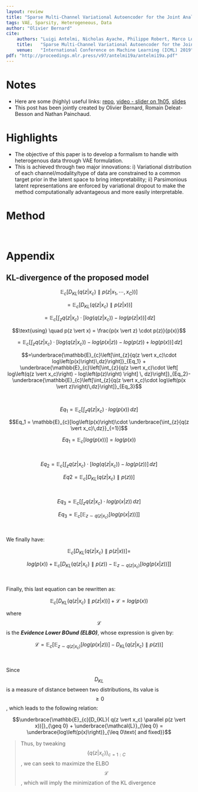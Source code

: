 ```yaml
---
layout: review
title: "Sparse Multi-Channel Variational Autoencoder for the Joint Analysis of Heterogeneous Data"
tags: VAE, Sparsity, Heterogeneous, Data
author: "Olivier Bernard"
cite:
    authors: "Luigi Antelmi, Nicholas Ayache, Philippe Robert, Marco Lorenzi"
    title:   "Sparse Multi-Channel Variational Autoencoder for the Joint Analysis of Heterogeneous Data"
    venue:   "International Conference on Machine Learning (ICML) 2019"
pdf: "http://proceedings.mlr.press/v97/antelmi19a/antelmi19a.pdf"
---
```


# Notes

* Here are some (highly) useful links: [repo](https://github.com/ggbioing/mcvae), [video - slider on 1h05](https://youtube.videoken.com/embed/n5e2qNQ-h6E?tocitem=67), [slides](https://icml.cc/media/Slides/icml/2019/hallb(12-16-00)-12-17-00-5118-sparse_multi-ch.pdf)
* This post has been jointly created by Olivier Bernard, Romain Deleat-Besson and Nathan Painchaud.

# Highlights

* The objective of this paper is to develop a formalism to handle with heterogenous data through VAE formulation.
* This is achieved through two major innovations: i) Variational distribution of each channel/modality/type of data are constrained to a common target prior in the latent space to bring interpretability; ii) Parsimonious latent representations are enforced by variational dropout to make the method computationally advantageous and more easily interpretable.


# Method

&nbsp;

# Appendix

## KL-divergence of the proposed model

$$\mathbb{E}_{c}[D_{KL}\left( q(z \vert x_c) \parallel p(z \vert x_1,\cdots,x_C)\right)]$$

$$=\mathbb{E}_{c}[D_{KL}( q(z \vert x_c) \parallel p(z \vert x))]$$

$$=\mathbb{E}_{c}\left[\int_{z}{q(z \vert x_c)\cdot \left[ log\left(q(z \vert x_c)\right) - log\left(p(z \vert x)\right) \right] \, dz}\right]$$

$$\text{using} \quad p(z \vert x) = \frac{p(x \vert z) \cdot p(z)}{p(x)}$$

$$=\mathbb{E}_{c}\left[\int_{z}{q(z \vert x_c)\cdot \left[ log\left(q(z \vert x_c)\right) - log\left(p(x \vert z)\right) - log\left(p(z)\right) + log\left(p(x)\right) \right] \, dz}\right]$$

$$=\underbrace{\mathbb{E}_{c}\left[\int_{z}{q(z \vert x_c)\cdot log\left(p(x)\right)\,dz}\right]}_{Eq_1} + \underbrace{\mathbb{E}_{c}\left[\int_{z}{q(z \vert x_c)\cdot \left[ log\left(q(z \vert x_c)\right) - log\left(p(z)\right) \right] \, dz}\right]}_{Eq_2}-\underbrace{\mathbb{E}_{c}\left[\int_{z}{q(z \vert x_c)\cdot log\left(p(x \vert z)\right)\,dz}\right]}_{Eq_3}$$

&nbsp;

$$Eq_1 = \mathbb{E}_{c}\left[\int_{z}{q(z \vert x_c)\cdot log\left(p(x)\right)\,dz}\right]$$

$$Eq_1 = \mathbb{E}_{c}[log\left(p(x)\right)\cdot \underbrace{\int_{z}{q(z \vert x_c)\,dz}}_{=1}]$$

$$Eq_1 = \mathbb{E}_{c}[log\left(p(x)\right)] = log\left(p(x)\right)$$

&nbsp;

$$Eq_2 = \mathbb{E}_{c}\left[\int_{z}{q(z \vert x_c)\cdot \left[ log\left(q(z \vert x_c)\right) - log\left(p(z)\right) \right] \, dz}\right]$$

$$Eq2 = \mathbb{E}_{c}\left[D_{KL}\left( q(z \vert x_c) \parallel p(z)\right)\right]$$

&nbsp;

$$Eq_3 = \mathbb{E}_{c}\left[\int_{z}{q(z \vert x_c)\cdot log\left(p(x \vert z)\right)\,dz}\right]$$

$$Eq_3 = \mathbb{E}_{c}\left[ \mathbb{E}_{z \sim q(z \vert x_c)}[log\left(p(x \vert z)\right)] \right]$$

&nbsp;

We finally have:

$$\mathbb{E}_{c}[D_{KL}( q(z \vert x_c) \parallel p(z \vert x))] = $$

$$log\left(p(x)\right) + \mathbb{E}_{c}\left[D_{KL}\left( q(z \vert x_c) \parallel p(z)\right) - \mathbb{E}_{z \sim q(z \vert x_c)}[log\left(p(x \vert z)\right)] \right]$$

&nbsp;

Finally, this last equation can be rewritten as:

$$\mathbb{E}_{c}[D_{KL}( q(z \vert x_c) \parallel p(z \vert x))] + \mathcal{L}= log\left(p(x)\right)$$

where $$\mathcal{L}$$ is the ***Evidence Lower BOund (ELBO)***, whose expression is given by:

$$\mathcal{L} = \mathbb{E}_{c}\left[\mathbb{E}_{z \sim q(z \vert x_c)}[log\left(p(x \vert z)\right)] - D_{KL}\left( q(z \vert x_c) \parallel p(z)\right) \right]$$

&nbsp;

Since $$D_{KL}$$ is a measure of distance between two distributions, its value is $$\geq 0$$, which leads to the following relation:

$$\underbrace{\mathbb{E}_{c}[D_{KL}( q(z \vert x_c) \parallel p(z \vert x))]}_{\geq 0} + \underbrace{\mathcal{L}}_{\leq 0} = \underbrace{log\left(p(x)\right)}_{\leq 0\text{ and fixed}}$$

> Thus, by tweaking $$\{q(z \vert x_c)\}_{c=1:C}$$, we can seek to maximize the ELBO $$\mathcal{L}$$, which will imply the minimization of the KL divergence 



